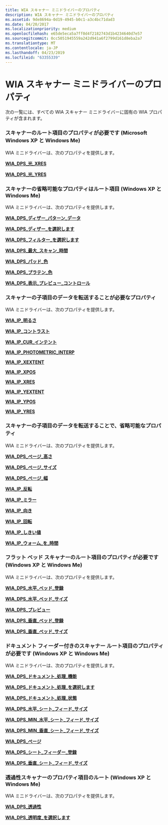 ```yaml
---
title: WIA スキャナー ミニドライバーのプロパティ
description: WIA スキャナー ミニドライバーのプロパティ
ms.assetid: 9de8694a-0d19-4945-b0c1-a3c4bc71dad3
ms.date: 04/20/2017
ms.localizationpriority: medium
ms.openlocfilehash: e65de5eca5a7ff0d4f2182743d1b4234640d7e57
ms.sourcegitcommit: 0cc5051945559a242d941a6f2799d161d8eba2a7
ms.translationtype: MT
ms.contentlocale: ja-JP
ms.lasthandoff: 04/23/2019
ms.locfileid: "63355339"
---
```

# <a name="properties-for-wia-scanner-minidrivers"></a>WIA スキャナー ミニドライバーのプロパティ





次の一覧には、すべての WIA スキャナー ミニドライバーに固有の WIA プロパティが含まれます。

### <a name="required-properties-on-scanner-root-items-microsoft-windows-xp-and-windows-me"></a>スキャナーのルート項目のプロパティが必要です (Microsoft Windows XP と Windows Me)

WIA ミニドライバーは、次のプロパティを提供します。

[**WIA\_DPS\_光\_XRES**](https://msdn.microsoft.com/library/windows/hardware/ff551409)

[**WIA\_DPS\_光\_YRES**](https://msdn.microsoft.com/library/windows/hardware/ff551410)

### <a name="optional-properties-on-scanner-root-items-windows-xp-and-windows-me"></a>スキャナーの省略可能なプロパティはルート項目 (Windows XP と Windows Me)

WIA ミニドライバーは、次のプロパティを提供します。

[**WIA\_DPS\_ディザー\_パターン\_データ**](https://msdn.microsoft.com/library/windows/hardware/ff551376)

[**WIA\_DPS\_ディザー\_を選択します**](https://msdn.microsoft.com/library/windows/hardware/ff551377)

[**WIA\_DPS\_フィルター\_を選択します**](https://msdn.microsoft.com/library/windows/hardware/ff551392)

[**WIA\_DPS\_最大\_スキャン\_時間**](https://msdn.microsoft.com/library/windows/hardware/ff551403)

[**WIA\_DPS\_パッド\_色**](https://msdn.microsoft.com/library/windows/hardware/ff551412)

[**WIA\_DPS\_プラテン\_色**](https://msdn.microsoft.com/library/windows/hardware/ff551420)

[**WIA\_DPS\_表示\_プレビュー\_コントロール**](https://msdn.microsoft.com/library/windows/hardware/ff551432)

### <a name="required-properties-on-scanner-child-items-able-to-transfer-data"></a>スキャナーの子項目のデータを転送することが必要なプロパティ

WIA ミニドライバーは、次のプロパティを提供します。

[**WIA\_IP\_明るさ**](https://msdn.microsoft.com/library/windows/hardware/ff552567)

[**WIA\_IP\_コントラスト**](https://msdn.microsoft.com/library/windows/hardware/ff552573)

[**WIA\_IP\_CUR\_インテント**](https://msdn.microsoft.com/library/windows/hardware/ff552579)

[**WIA\_IP\_PHOTOMETRIC\_INTERP**](https://msdn.microsoft.com/library/windows/hardware/ff552640)

[**WIA\_IP\_XEXTENT**](https://msdn.microsoft.com/library/windows/hardware/ff552661)

[**WIA\_IP\_XPOS**](https://msdn.microsoft.com/library/windows/hardware/ff552663)

[**WIA\_IP\_XRES**](https://msdn.microsoft.com/library/windows/hardware/ff552665)

[**WIA\_IP\_YEXTENT**](https://msdn.microsoft.com/library/windows/hardware/ff552669)

[**WIA\_IP\_YPOS**](https://msdn.microsoft.com/library/windows/hardware/ff552671)

[**WIA\_IP\_YRES**](https://msdn.microsoft.com/library/windows/hardware/ff552673)

### <a name="optional-properties-on-scanner-child-items-able-to-transfer-data"></a>スキャナーの子項目のデータを転送することで、省略可能なプロパティ

WIA ミニドライバーは、次のプロパティを提供します。

[**WIA\_DPS\_ページ\_高さ**](https://msdn.microsoft.com/library/windows/hardware/ff551416)

[**WIA\_DPS\_ページ\_サイズ**](https://msdn.microsoft.com/library/windows/hardware/ff551417)

[**WIA\_DPS\_ページ\_幅**](https://msdn.microsoft.com/library/windows/hardware/ff551419)

[**WIA\_IP\_反転**](https://msdn.microsoft.com/library/windows/hardware/ff552599)

[**WIA\_IP\_ミラー**](https://msdn.microsoft.com/library/windows/hardware/ff552616)

[**WIA\_IP\_向き**](https://msdn.microsoft.com/library/windows/hardware/ff552625)

[**WIA\_IP\_回転**](https://msdn.microsoft.com/library/windows/hardware/ff552648)

[**WIA\_IP\_しきい値**](https://msdn.microsoft.com/library/windows/hardware/ff552655)

[**WIA\_IP\_ウォーム\_を\_時間**](https://msdn.microsoft.com/library/windows/hardware/ff552660)

### <a name="required-properties-on-flatbed-scanner-root-items-windows-xp-and-windows-me"></a>フラット ベッド スキャナーのルート項目のプロパティが必要です (Windows XP と Windows Me)

WIA ミニドライバーは、次のプロパティを提供します。

[**WIA\_DPS\_水平\_ベッド\_登録**](https://msdn.microsoft.com/library/windows/hardware/ff551398)

[**WIA\_DPS\_水平\_ベッド\_サイズ**](https://msdn.microsoft.com/library/windows/hardware/ff551399)

[**WIA\_DPS\_プレビュー**](https://msdn.microsoft.com/library/windows/hardware/ff551422)

[**WIA\_DPS\_垂直\_ベッド\_登録**](https://msdn.microsoft.com/library/windows/hardware/ff551442)

[**WIA\_DPS\_垂直\_ベッド\_サイズ**](https://msdn.microsoft.com/library/windows/hardware/ff551445)

### <a name="required-properties-on-document-feeder-scanner-root-items-windows-xp-and-windows-me"></a>ドキュメント フィーダー付きのスキャナー ルート項目のプロパティが必要です (Windows XP と Windows Me)

WIA ミニドライバーは、次のプロパティを提供します。

[**WIA\_DPS\_ドキュメント\_処理\_機能**](https://msdn.microsoft.com/library/windows/hardware/ff551379)

[**WIA\_DPS\_ドキュメント\_処理\_を選択します**](https://msdn.microsoft.com/library/windows/hardware/ff551384)

[**WIA\_DPS\_ドキュメント\_処理\_状態**](https://msdn.microsoft.com/library/windows/hardware/ff551386)

[**WIA\_DPS\_水平\_シート\_フィード\_サイズ**](https://msdn.microsoft.com/library/windows/hardware/ff551401)

[**WIA\_DPS\_MIN\_水平\_シート\_フィード\_サイズ**](https://msdn.microsoft.com/library/windows/hardware/ff551405)

[**WIA\_DPS\_MIN\_垂直\_シート\_フィード\_サイズ**](https://msdn.microsoft.com/library/windows/hardware/ff551407)

[**WIA\_DPS\_ページ**](https://msdn.microsoft.com/library/windows/hardware/ff551414)

[**WIA\_DPS\_シート\_フィーダー\_登録**](https://msdn.microsoft.com/library/windows/hardware/ff551430)

[**WIA\_DPS\_垂直\_シート\_フィード\_サイズ**](https://msdn.microsoft.com/library/windows/hardware/ff551446)

### <a name="properties-on-transparency-scanner-root-items-windows-xp-and-windows-me"></a>透過性スキャナーのプロパティ項目のルート (Windows XP と Windows Me)

WIA ミニドライバーは、次のプロパティを提供します。

[**WIA\_DPS\_透過性**](https://msdn.microsoft.com/library/windows/hardware/ff551434)

[**WIA\_DPS\_透明度\_を選択します**](https://msdn.microsoft.com/library/windows/hardware/ff551437)

 

 




